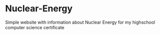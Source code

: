 # Nuclear-Energy
Simple website with information about Nuclear Energy for my highschool computer science certificate
